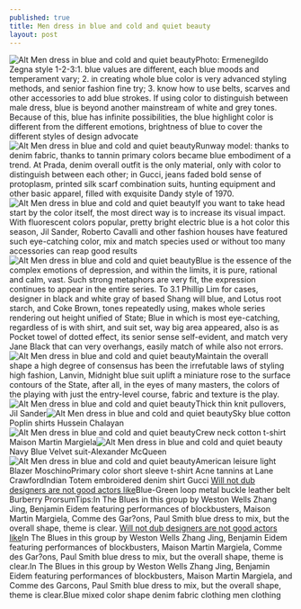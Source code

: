 ```yaml
---
published: true
title: Men dress in blue and cold and quiet beauty
layout: post
---
```

![Alt Men dress in blue and cold and quiet beauty](https://c2.staticflickr.com/6/5813/23320234159_6cd6e1498f_z.jpg)Photo: Ermenegildo Zegna style 1-2-3:1. blue values are different, each blue moods and temperament vary; 2. in creating whole blue color is very advanced styling methods, and senior fashion fine try; 3. know how to use belts, scarves and other accessories to add blue strokes. If using color to distinguish between male dress, blue is beyond another mainstream of white and grey tones. Because of this, blue has infinite possibilities, the blue highlight color is different from the different emotions, brightness of blue to cover the different styles of design advocate![Alt Men dress in blue and cold and quiet beauty](https://c2.staticflickr.com/6/5804/23605726501_f39f1407d3_z.jpg)Runway model: thanks to denim fabric, thanks to tannin primary colors became blue embodiment of a trend. At Prada, denim overall outfit is the only material, only with color to distinguish between each other; in Gucci, jeans faded bold sense of protoplasm, printed silk scarf combination suits, hunting equipment and other basic apparel, filled with exquisite Dandy style of 1970.![Alt Men dress in blue and cold and quiet beauty](https://c2.staticflickr.com/6/5669/23605733001_17385747dd_z.jpg)If you want to take head start by the color itself, the most direct way is to increase its visual impact. With fluorescent colors popular, pretty bright electric blue is a hot color this season, Jil Sander, Roberto Cavalli and other fashion houses have featured such eye-catching color, mix and match species used or without too many accessories can reap good results![Alt Men dress in blue and cold and quiet beauty](https://c2.staticflickr.com/6/5765/23605738391_99e3b9b74c_z.jpg)Blue is the essence of the complex emotions of depression, and within the limits, it is pure, rational and calm, vast. Such strong metaphors are very fit, the expression continues to appear in the entire series. To 3.1 Phillip Lim for cases, designer in black and white gray of based Shang will blue, and Lotus root starch, and Coke Brown, tones repeatedly using, makes whole series rendering out height unified of State; Blue in which is most eye-catching, regardless of is with shirt, and suit set, way big area appeared, also is as Pocket towel of dotted effect, its senior sense self-evident, and match very Jane Black that can very overhangs, easily match of while also not errors.![Alt Men dress in blue and cold and quiet beauty](https://c1.staticflickr.com/1/628/23060056364_cb759e2ea1_z.jpg)Maintain the overall shape a high degree of consensus has been the irrefutable laws of styling high fashion, Lanvin, Midnight blue suit uplift a miniature rose to the surface contours of the State, after all, in the eyes of many masters, the colors of the playing with just the entry-level course, fabric and texture is the play.![Alt Men dress in blue and cold and quiet beauty](https://c1.staticflickr.com/1/735/23392545560_b90e766b16.jpg)Thick thin knit pullovers, Jil Sander![Alt Men dress in blue and cold and quiet beauty](https://c1.staticflickr.com/1/708/23662137036_620a540eed.jpg)Sky blue cotton Poplin shirts Hussein Chalayan![Alt Men dress in blue and cold and quiet beauty](https://c2.staticflickr.com/6/5636/23060073844_ab5099c147.jpg)Crew neck cotton t-shirt Maison Martin Margiela![Alt Men dress in blue and cold and quiet beauty](https://c2.staticflickr.com/6/5685/23688213845_fc25e11f89.jpg)Navy Blue Velvet suit-Alexander McQueen![Alt Men dress in blue and cold and quiet beauty](https://c1.staticflickr.com/1/658/23061174233_fd58147981.jpg)American leisure light Blazer MoschinoPrimary color short sleeve t-shirt Acne tannins at Lane CrawfordIndian Totem embroidered denim shirt Gucci [Will not dub designers are not good actors like](https://valentinocase.wordpress.com/2015/12/11/will-not-dub-designers-are-not-good-actors-like-smug-naijin-xiong-raffish/)Blue-Green loop metal buckle leather belt Burberry ProrsumTips:In The Blues in this group by Weston Wells Zhang Jing, Benjamin Eidem featuring performances of blockbusters, Maison Martin Margiela, Comme des Gar?ons, Paul Smith blue dress to mix, but the overall shape, theme is clear. [Will not dub designers are not good actors like](https://valentinocase.wordpress.com/2015/12/11/will-not-dub-designers-are-not-good-actors-like-smug-naijin-xiong-raffish/)In The Blues in this group by Weston Wells Zhang Jing, Benjamin Eidem featuring performances of blockbusters, Maison Martin Margiela, Comme des Gar?ons, Paul Smith blue dress to mix, but the overall shape, theme is clear.In The Blues in this group by Weston Wells Zhang Jing, Benjamin Eidem featuring performances of blockbusters, Maison Martin Margiela, and Comme des Garcons, Paul Smith blue dress to mix, but the overall shape, theme is clear.Blue mixed color shape denim fabric clothing men clothing